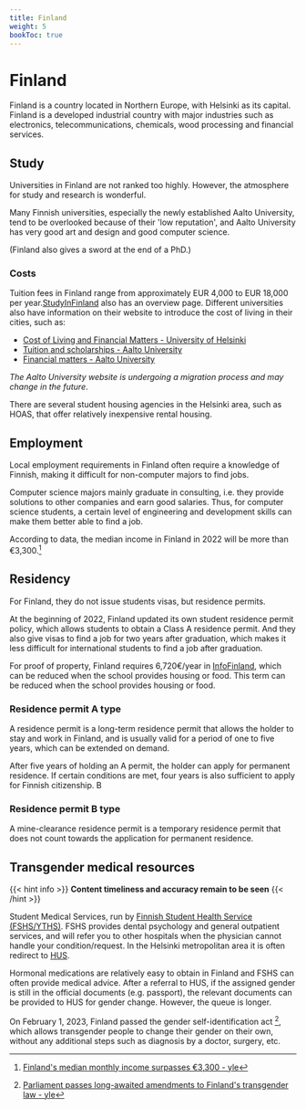 ```yaml
---
title: Finland
weight: 5
bookToc: true
---
```


# Finland

Finland is a country located in Northern Europe, with Helsinki as its capital. Finland is a developed industrial country with major industries such as electronics, telecommunications, chemicals, wood processing and financial services.

## Study

Universities in Finland are not ranked too highly. However, the atmosphere for study and research is wonderful.

Many Finnish universities, especially the newly established Aalto University, tend to be overlooked because of their 'low reputation', and Aalto University has very good art and design and good computer science.

(Finland also gives a sword at the end of a PhD.)

### Costs

Tuition fees in Finland range from approximately EUR 4,000 to EUR 18,000 per year.[StudyInFinland](https://www.studyinfinland.fi/admissions/fees-and-costs) also has an overview page. Different universities also have information on their website to introduce the cost of living in their cities, such as:

- [Cost of Living and Financial Matters - University of Helsinki](https://www.helsinki.fi/en/admissions-and-education/international-students/student-life-helsinki/cost-living-and-financial-matters)
- [Tuition and scholarships - Aalto University](https://into.aalto.fi/display/enopisk/Tuition+fees+and+scholarships)
- [Financial matters - Aalto University](https://into.aalto.fi/display/enopisk/Financial+matters)

*The Aalto University website is undergoing a migration process and may change in the future*.

There are several student housing agencies in the Helsinki area, such as HOAS, that offer relatively inexpensive rental housing.

## Employment

Local employment requirements in Finland often require a knowledge of Finnish, making it difficult for non-computer majors to find jobs.

Computer science majors mainly graduate in consulting, i.e. they provide solutions to other companies and earn good salaries. Thus, for computer science students, a certain level of engineering and development skills can make them better able to find a job.

According to data, the median income in Finland in 2022 will be more than €3,300.[^2]

## Residency

For Finland, they do not issue students visas, but residence permits.

At the beginning of 2022, Finland updated its own student residence permit policy, which allows students to obtain a Class A residence permit. And they also give visas to find a job for two years after graduation, which makes it less difficult for international students to find a job after graduation.

For proof of property, Finland requires 6,720€/year in [InfoFinland](https://www.infofinland.fi/zh/moving-to-finland/non-eu-citizens/study-in-finland), which can be reduced when the school provides housing or food. This term can be reduced when the school provides housing or food.

### Residence permit A type

A residence permit is a long-term residence permit that allows the holder to stay and work in Finland, and is usually valid for a period of one to five years, which can be extended on demand.

After five years of holding an A permit, the holder can apply for permanent residence. If certain conditions are met, four years is also sufficient to apply for Finnish citizenship. B

### Residence permit B type

A mine-clearance residence permit is a temporary residence permit that does not count towards the application for permanent residence.

## Transgender medical resources

{{< hint info >}}
**Content timeliness and accuracy remain to be seen**
{{< /hint >}}

Student Medical Services, run by [Finnish Student Health Service (FSHS/YTHS)](https://www.yths.fi/en/frontpage/). FSHS provides dental psychology and general outpatient services, and will refer you to other hospitals when the physician cannot handle your condition/request. In the Helsinki metropolitan area it is often redirect to [HUS](https://www.hus.fi/en).

Hormonal medications are relatively easy to obtain in Finland and FSHS can often provide medical advice. After a referral to HUS, if the assigned gender is still in the official documents (e.g. passport), the relevant documents can be provided to HUS for gender change. However, the queue is longer.

On February 1, 2023, Finland passed the gender self-identification act [^3], which allows transgender people to change their gender on their own, without any additional steps such as diagnosis by a doctor, surgery, etc.


[^1]: [Finnish Immigration Service: Finnish Nationality](https://migri.fi/en/faq-finnish-citizenship)
[^2]: [Finland's median monthly income surpasses €3,300 - yle](https://yle.fi/a/3-12647702)
[^3]: [Parliament passes long-awaited amendments to Finland's transgender law - yle](https://yle.fi/a/74-20015866)